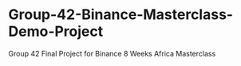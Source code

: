 # Group-42-Binance-Masterclass-Demo-Project
Group 42 Final Project for Binance 8 Weeks Africa Masterclass
